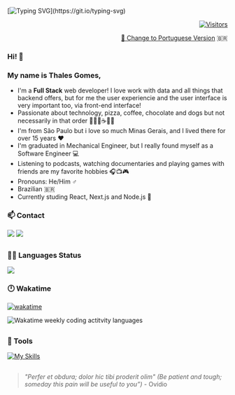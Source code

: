 [![Typing SVG](https://readme-typing-svg.demolab.com?font=Fira+Code&pause=1000&color=851ee5&width=437&lines=Welcome+to+my+Github+profile!)](https://git.io/typing-svg)


<div align="right">

[![Visitors](https://api.visitorbadge.io/api/visitors?path=https%3A%2F%2Fgithub.com%2Fthalesgomest&label=VISITORS&labelColor=%9900FF&countColor=%23555555&style=flat&labelStyle=upper)](https://visitorbadge.io/status?path=https%3A%2F%2Fgithub.com%2Fthalesgomest)

</div>

<div align="right">

<a align="right" href="https://github.com/thalesgomest/thalesgomest/blob/main/README.pt-br.md">🔁 Change to Portuguese Version</a> 🇧🇷

</div>

### Hi! 👋

### My name is Thales Gomes,

* I'm a **Full Stack** web developer! I love work with data and all things that backend offers, but for me the user experiencie and the user interface is very important too, via front-end interface!
* Passionate about technology, pizza, coffee, chocolate and dogs but not necessarily in that order 👨‍💻🍕☕🍫🐶
* I'm from São Paulo but i love so much Minas Gerais, and I lived there for over 15 years ❤️
* I'm graduated in Mechanical Engineer, but I really found myself as a Software Engineer 💻
* Listening to podcasts, watching documentaries and playing games with friends are my favorite hobbies 🎧📺🎮<br>
* Pronouns: He/Him :male_sign:<br>
* Brazilian 🇧🇷
* Currently studing React, Next.js and Node.js 📖

<div align="left">

### 📫 Contact

 <a href = "mailto:thalestargino@gmail.com"><img src="https://skillicons.dev/icons?i=gmail" target="_blank"></a>
 <a href="https://www.linkedin.com/in/thalesgomest/"><img src="https://skillicons.dev/icons?i=linkedin" target="_blank"></a>

</div>

##

### 👨‍💻 Languages Status

<div align="left">
  
<img src="https://github-readme-stats.vercel.app/api/top-langs/?username=thalesgomest&layout=compact&langs_count=8&theme=ocean_dark"/>
</div>

### 🕛 Wakatime

<div align="left">

[![wakatime](https://wakatime.com/badge/user/c9842fba-7b55-4212-8295-53ac0b423a90.svg?style=for-the-badge)](https://wakatime.com/@c9842fba-7b55-4212-8295-53ac0b423a90)

<img src="https://github-readme-stats.vercel.app/api/wakatime?username=thalesgomest&layout=compact&langs_count=6&theme=ocean_dark" alt="Wakatime weekly coding actitvity languages"/>

</div>

##

<!-- Stacks with Icons -->

### 🧰 Tools
[![My Skills](https://skillicons.dev/icons?i=js,ts,cs,py,html,css,sass,styledcomponents,react,nodejs,express,postgres,mongodb,prisma,redis,cypress,jest,aws,docker,git,gitlab,vscode,figma,notion,obsidian&perline=10)](https://skillicons.dev)

## 

> _"Perfer et obdura; dolor hic tibi proderit olim" (Be patient and tough; someday this pain will be useful to you”)_ - Ovídio
